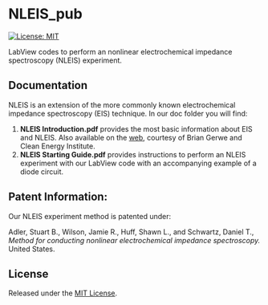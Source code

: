 # NLEIS_pub
[![License: MIT](https://img.shields.io/badge/License-MIT-yellow.svg)](https://opensource.org/licenses/MIT)

LabView codes to perform an nonlinear electrochemical impedance spectroscopy (NLEIS) experiment.

## Documentation
NLEIS is an extension of the more commonly known electrochemical impedance spectroscopy (EIS) technique. In our doc folder you will find:

1. **NLEIS Introduction.pdf** provides the most basic information about EIS and NLEIS. Also available on the [web](https://www.cei.washington.edu/wp-content/uploads/2018/05/EIS-and-NLEIS-Wiki.pdf), courtesy of Brian Gerwe and Clean Energy Institute.
2. **NLEIS Starting Guide.pdf** provides instructions to perform an NLEIS experiment with our LabView code with an accompanying example of a diode circuit.

## Patent Information:
Our NLEIS experiment method is patented under:

Adler, Stuart B., Wilson, Jamie R., Huff, Shawn L., and Schwartz, Daniel T., *Method for conducting nonlinear electrochemical impedance spectroscopy.* United States.


## License
Released under the [MIT License](LICENSE).
